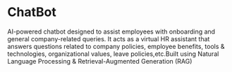 # ChatBot
AI-powered chatbot designed to assist employees with onboarding and general company-related queries. It acts as a virtual HR assistant that answers questions related to company policies, employee benefits, tools &amp; technologies, organizational values, leave policies,etc.Built using Natural Language Processing &amp; Retrieval-Augmented Generation (RAG)
